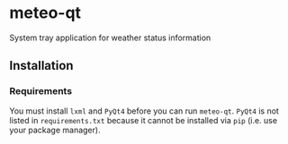 meteo-qt
========

System tray application for weather status information


## Installation

### Requirements

You must install `lxml` and `PyQt4` before you can run `meteo-qt`.  `PyQt4` is not listed in
`requirements.txt` because it cannot be installed via `pip` (i.e. use your package manager).
